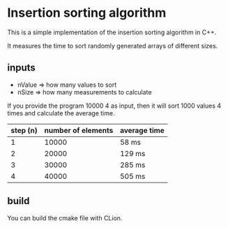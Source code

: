 # Insertion sorting algorithm
This is a simple implementation of the insertion sorting algorithm in C++.

It measures the time to sort randomly generated arrays of different sizes.

## inputs

- nValue => how many values to sort
- nSize => how many measurements to calculate

If you provide the program 10000 4 as input, then
it will sort 1000 values 4 times and calculate the average time.

| step (n) | number of elements | average time |
|----------|--------------------|--------------|
| 1        | 10000              | 58 ms        |
| 2        | 20000              | 129 ms       |
| 3        | 30000              | 285 ms       |
| 4        | 40000              | 505 ms       |

## build

You can build the cmake file with CLion.
